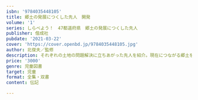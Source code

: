 ```yaml
---
isbn: '9784035448105'
title: 郷土の発展につくした先人　開発
volume: '1'
series: しらべよう！　47都道府県　郷土の発展につくした先人
publisher: 偕成社
pubdate: '2021-03-22'
cover: 'https://cover.openbd.jp/9784035448105.jpg'
author: 北俊夫／監修
description: それぞれの土地の問題解決に立ちあがった先人を紹介。現在につながる郷土を切り拓いたのはどんな人たちだったのか、調べてみよう！
price: '3000'
genre: 児童図書
target: 児童
format: 全集・双書
content: 伝記

---
```

